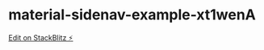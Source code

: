 # material-sidenav-example-xt1wenA

[Edit on StackBlitz ⚡️](https://stackblitz.com/edit/material-sidenav-example-awxgr6)